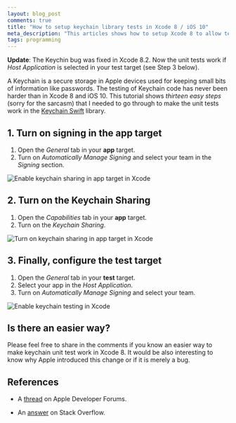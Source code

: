 ```yaml
---
layout: blog_post
comments: true
title: "How to setup keychain library tests in Xcode 8 / iOS 10"
meta_description: "This articles shows how to setup Xcode 8 to allow testing a Keychain library."
tags: programming
---
```


**Update**: The Keychin bug was fixed in Xcode 8.2. Now the unit tests work if *Host Application* is selected in your test target (see Step 3 below).

A Keychain is a secure storage in Apple devices used for keeping small bits of information like passwords. The testing of Keychain code has never been harder than in Xcode 8 and iOS 10. This tutorial shows *thirteen easy steps* (sorry for the sarcasm) that I needed to go through to make the unit tests work in the [Keychain Swift](https://github.com/marketplacer/keychain-swift) library.

## 1. Turn on signing in the app target

1. Open the *General* tab in your **app** target.
1. Turn on *Automatically Manage Signing* and select your team in the *Signing* section.

<img src='/image/blog/2016-09-17-testing-a-keychain-library-in-xcode/01_enable_keychain_demo_app.png' alt='Enable keychain sharing in app target in Xcode' class='isMax100PercentWide hasBorderShade90'>


## 2. Turn on the Keychain Sharing

1. Open the *Capabilities* tab in your **app** target.
1. Turn on the *Keychain Sharing*.

<img src='/image/blog/2016-09-17-testing-a-keychain-library-in-xcode/02_enable_keychain_sharing_xcode.png' alt='Turn on keychain sharing in app target in Xcode' class='isMax100PercentWide hasBorderShade90'>


## 3. Finally, configure the test target

1. Open the *General* tab in your **test** target.
1. Select your app in the *Host Application*.
1. Turn on *Automatically Manage Signing* and select your team.

<img src='/image/blog/2016-09-17-testing-a-keychain-library-in-xcode/03_running_tests_keychain_xcode_8.png' alt='Enable keychain testing in Xcode' class='isMax100PercentWide hasBorderShade90'>

## Is there an easier way?

Please feel free to share in the comments if you know an easier way to make keychain unit test work in Xcode 8. It would be also interesting to know why Apple introduced this change or if it is merely a bug.

## References

* A [thread](https://forums.developer.apple.com/message/179846) on Apple Developer Forums.

* An [answer](http://stackoverflow.com/a/38543243/297131) on Stack Overflow.


